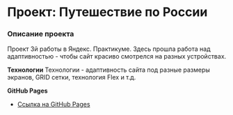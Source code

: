 # Проект: Путешествие по России

### Описание проекта
Проект 3й работы в Яндекс. Практикуме. Здесь прошла работа над адаптивностью - чтобы сайт красиво смотрелся на разных устройствах. 

**Технологии**
Технологии - адаптивность сайта под разные размеры экранов, GRID сетки, технология Flex и т.д. 

**GitHub Pages**

* [Ссылка на GitHub Pages](https://nadezhda-yarovaya.github.io/russian-travel/)

